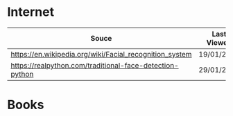 # Internet

| Souce | Last Viewed |
| ----- | ----------- |
| https://en.wikipedia.org/wiki/Facial_recognition_system  | 19/01/2020 |
| https://realpython.com/traditional-face-detection-python | 29/01/2020 |

# Books
